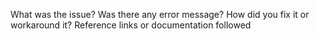 What was the issue? Was there any error message?
How did you fix it or workaround it?
Reference links or documentation followed
